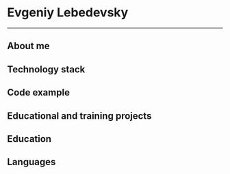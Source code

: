 # Evgeniy Lebedevsky

---

## About me

## Technology stack

## Code example

## Educational and training projects

## Education

## Languages
